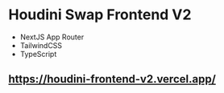 # Houdini Swap Frontend V2
- NextJS App Router
- TailwindCSS
- TypeScript

## https://houdini-frontend-v2.vercel.app/